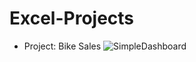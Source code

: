 # Excel-Projects


- Project: Bike Sales ![SimpleDashboard](https://github.com/suubmad/Excel-Projects/assets/29547973/e67a7639-165b-4218-98c3-a037f96c9e78)
